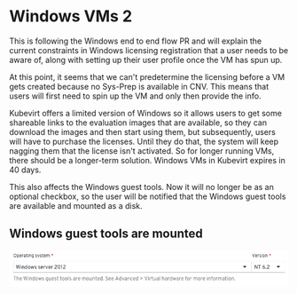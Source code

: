 # Windows VMs 2

This is following the Windows end to end flow PR and will explain the current constraints in Windows licensing registration that a user needs to be aware of, along with setting up their user profile once the VM has spun up.

At this point, it seems that we can't predetermine the licensing before a VM gets created because no Sys-Prep is available in CNV.
This means that users will first need to spin up the VM and only then provide the info.

Kubevirt offers a limited version of Windows so it allows users to get some shareable links to the evaluation images that are available, so they can download the images and then start using them, but subsequently, users will have to purchase the licenses. Until they do that, the system will keep nagging them that the license isn't activated. So for longer running VMs, there should be a longer-term solution.
Windows VMs in Kubevirt expires in 40 days.

This also affects the Windows guest tools. Now it will no longer be as an optional checkbox, so the user will be notified that the Windows guest tools are available and mounted as a disk.

## Windows guest tools are mounted

![user is notified that the guest tools are available](General1.png)
